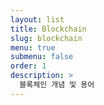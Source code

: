 ```yaml
---
layout: list
title: Blockchain
slug: blockchain
menu: true
submenu: false
order: 1
description: >
  블록체인 개념 및 용어
---
```

